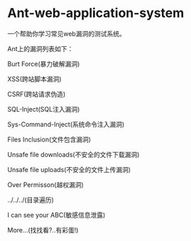 # Ant-web-application-system
一个帮助你学习常见web漏洞的测试系统。

Ant上的漏洞列表如下：

Burt Force(暴力破解漏洞)

XSS(跨站脚本漏洞)

CSRF(跨站请求伪造)

SQL-Inject(SQL注入漏洞)

Sys-Command-Inject(系统命令注入漏洞)

Files Inclusion(文件包含漏洞)

Unsafe file downloads(不安全的文件下载漏洞)

Unsafe file uploads(不安全的文件上传漏洞)

Over Permisson(越权漏洞)

../../../(目录遍历)

I can see your ABC(敏感信息泄露)

More...(找找看?..有彩蛋!)
